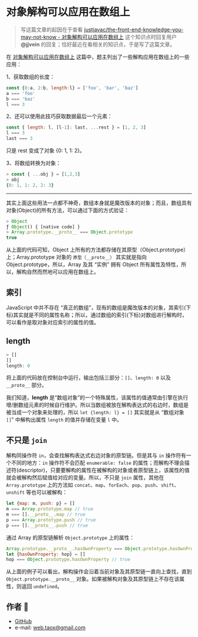 # 对象解构可以应用在数组上

> 写这篇文章的起因在于查看 [justjavac/the-front-end-knowledge-you-may-not-know - 对象解构可以应用在数组上](https://github.com/justjavac/the-front-end-knowledge-you-may-not-know/issues/20#issuecomment-379605209) 这个知识点时回复用户 **@jjvein** 的回复；恰好最近在看相关的知识点，于是写了这篇文章。

在 [对象解构可以应用在数组上](https://github.com/justjavac/the-front-end-knowledge-you-may-not-know/issues/20#issuecomment-379605209) 这篇中，题主列出了一些解构应用在数组上的一些应用：

1、获取数组的长度：

```javascript
const {0:a, 2:b, length:l} = ['foo', 'bar', 'baz']
a === 'foo'
b === 'baz'
l === 3
```

2、还可以使用此技巧获取数据最后一个元素：

```javascript
const { length: l, [l-1]: last, ...rest } = [1, 2, 3]
l === 3
last === 3
```

只是 rest 变成了对象 {0: 1, 1: 2}。

3、将数组转换为对象：

```javascript
> const { ...obj } = [1,2,3]
> obj
{0: 1, 1: 2, 2: 3}
```

****

其实上面这些用法一点都不神奇，数组本身就是魔改版本的对象；而且，数组具有对象(Object)的所有方法，可以通过下面的方式验证：

```javascript
> Object
ƒ Object() { [native code] }
> Array.prototype.__proto__ === Object.prototype
true
```
从上面的代码可知，Object 上所有的方法都存储在其原型（Object.prototype）上；Array.prototype 对象的 `原型（__proto__）` 其实就是指向 Object.prototype，所以，Array 及其 “实例” 拥有 Object 所有属性及特性，所以，解构自然而然地可以应用在数组上。

## 索引

JavaScript 中并不存在 “真正的数组”，现有的数组是魔改版本的对象，其索引(下标)其实就是不同的属性名称；所以，通过数组的索引(下标)对数组进行解构时，可以看作是取对象对应索引的属性的值。

## length

```javascript
> []
[]
length: 0
```
将上面的代码放在控制台中运行，输出包括三部分：`[]`、`length: 0` 以及 `__proto__` 部分。

我们知道，**length** 是“数组对象”的一个特殊属性，该属性的值通常由引擎在执行增/删数组元素的时候自行维护。所以当数组被放在解构表达式的右边时，数组是被当成一个对象来处理的，所以 `let {length: l} = []` 其实就是从 “数组对象 `[]`” 中解构出属性 `length` 的值并存储在变量 `l` 中。

## 不只是 `join`

解构同操作符 `in`，会查找解构表达式右边对象的原型链。但是其与 `in` 操作符有一个不同的地方：`in` 操作符不会匹配 `enumerable: false` 的属性；而解构不理会描述符(descriptor)，只要要解构的属性在被解构的对象或者原型链上，该属性的值就会被解构然后赋值给对应的变量。所以，不只是 `join` 属性，其他在 `Array.prototype` 上的方法如 `concat`、`map`、`forEach`、`pop`、`push`、`shift`、`unshift` 等也可以被解构：

```javascript
let {map: m, push: p} = []
m === Array.prototype.map // true
m === [].__proto__.map // true
p === Array.prototype.push // true
p === [].__proto__.push // true
```

通过 Array 的原型链解析 `Object.prototype` 上的属性：

```javascript
Array.prototype.__proto__.hasOwnProperty === Object.prototype.hasOwnProperty // true
let {hasOwnProperty: hop} = []
hop === Object.prototype.hasOwnProperty // true
```

从上面的例子可以看出，解构操作会沿着当前对象及其原型链一直向上查找，直到 `Object.prototype.__proto__` 对象。如果被解构对象及其原型链上不存在该属性，则返回 `undefined`。

## <span id="author">作者 🙉</span>

* [GitHub](https://github.com/Tao-Quixote)
* e-mail: <web.taox@gmail.com>